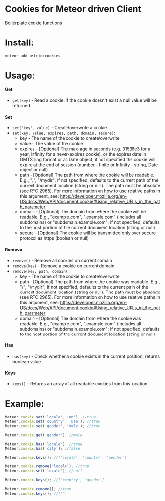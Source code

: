 Cookies for Meteor driven Client
========

Boilerplate cookie functions

Install:
========
```shell
meteor add ostrio:cookies
```

Usage:
========
#### Get
 - `get(key)` - Read a cookie. If the cookie doesn't exist a null value will be returned.

#### Set
 - `set('key', value)` - Create/overwrite a cookie
 - `set(key, value, expires, path, domain, secure)`:
    - key      - The name of the cookie to create/overwrite
    - value    - The value of the cookie
    - expires  - [Optional] The max-age in seconds (e.g. 31536e3 for a year, Infinity for a never-expires cookie), or the expires date in GMTString format or as Date object; if not specified the cookie will expire at the end of session (number – finite or Infinity – string, Date object or null)
    - path     - [Optional] The path from where the cookie will be readable. E.g., "/", "/mydir"; if not specified, defaults to the current path of the current document location (string or null). The path must be absolute (see RFC 2965). For more information on how to use relative paths in this argument, see: https://developer.mozilla.org/en-US/docs/Web/API/document.cookie#Using_relative_URLs_in_the_path_parameter
    - domain   - [Optional] The domain from where the cookie will be readable. E.g., "example.com", ".example.com" (includes all subdomains) or "subdomain.example.com"; if not specified, defaults to the host portion of the current document location (string or null)
    - secure   - [Optional] The cookie will be transmitted only over secure protocol as https (boolean or null)

#### Remove
 - `remove()` - Remove all cookies on current domain
 - `remove(key)` - Remove a cookie on current domain
 - `remove(key, path, domain)`:
    - key      - The name of the cookie to create/overwrite
    - path     - [Optional] The path from where the cookie was readable. E.g., "/", "/mydir"; if not specified, defaults to the current path of the current document location (string or null). The path must be absolute (see RFC 2965). For more information on how to use relative paths in this argument, see: https://developer.mozilla.org/en-US/docs/Web/API/document.cookie#Using_relative_URLs_in_the_path_parameter
    - domain   - [Optional] The domain from where the cookie was readable. E.g., "example.com", ".example.com" (includes all subdomains) or "subdomain.example.com"; if not specified, defaults to the host portion of the current document location (string or null)

#### Has
 - `has(key)` - Check whether a cookie exists in the current position, returns boolean value

#### Keys
 - `keys()` - Returns an array of all readable cookies from this location


Example:
=========
```javascript
Meteor.cookie.set('locale', 'en'); //true
Meteor.cookie.set('country', 'usa'); //true
Meteor.cookie.set('gender', 'male'); //true

Meteor.cookie.get('gender'); //male

Meteor.cookie.has('locale'); //true
Meteor.cookie.has('city'); //false

Meteor.cookie.keys(); //['locale', 'country', 'gender']

Meteor.cookie.remove('locale'); //true
Meteor.cookie.set('locale'); //null

Meteor.cookie.keys(); //['country', 'gender']

Meteor.cookie.remove(); //true
Meteor.cookie.keys(); //[""]
```
